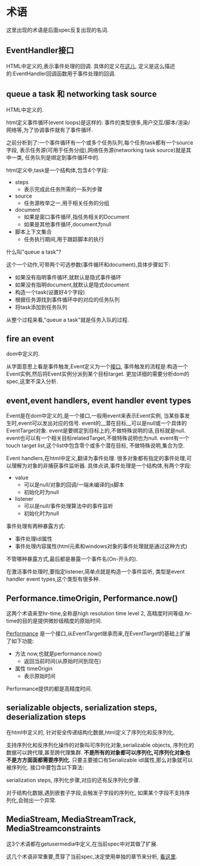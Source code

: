 # 术语

这里出现的术语是后面spec反复出现的名词.

## EventHandler接口

HTML中定义的,表示事件处理的回调.
具体的定义在[这儿](https://html.spec.whatwg.org/multipage/webappapis.html#eventhandler),
定义是这么描述的:EventHandler回调函数用于事件处理的回调.

## queue a task 和 networking task source

HTML中定义的.

html定义事件循环(event loops)是这样的:
事件的类型很多,用户交互/脚本/渲染/网络等,为了协调事件就有了事件循环.

之前分析到了:一个事件循环有一个或多个任务队列,每个任务task都有一个source字段,
表示任务源(可用于任务分组),网络任务源(networking task source)就是其中一类,
任务队列是绑定到事件循环中的.

html定义中,task是一个结构体,包含4个字段:

- steps
  - 表示完成此任务所需的一系列步骤
- source
  - 任务源枚举之一,用于相关任务的分组
- document
  - 如果是窗口事件循环,指任务相关的Document
  - 如果是其他事件循环,document为null
- 脚本上下文集合
  - 任务执行期间,用于跟踪脚本的执行

什么叫"queue a task"?

这个一个动作,可带两个可选参数(事件循环和document),具体步骤如下:

- 如果没有指明事件循环,就默认是隐式事件循环
- 如果没有指明document,就默认是隐式document
- 构造一个task(设置好4个字段)
- 根据任务源找到事件循环中的对应的任务队列
- 将task添加到任务队列

从整个过程来看,"queue a task"就是任务入队的过程.

## fire an event

dom中定义的.

从字面意思上看是事件触发,Event定义为一个[接口](https://dom.spec.whatwg.org/#event),
事件触发的流程是:构造一个Event实例,然后将Event实例分派到某个目标target.
更加详细的需要分析dom的spec,这里不深入分析.

## event,event handlers, event handler event types

Event是在dom中定义的,是一个接口,一般用event来表示Event实例,
当某些事发生时,event可以发出对应的信号.
event的__潜在目标__可以是null或一个具体的EventTarget对象.
event是要绑定到目标上的,不做特殊说明的话,目标就是null.
event也可以有一个相关目标relatedTarget,不做特殊说明也为null.
event有一个touch target list,这个list中包含零个或多个潜在目标,
不做特殊说明,集合为空.

Event handlers,在html中定义,翻译为事件处理.
很多对象都有指定的事件处理,可以理解为对象的非捕获事件监听器.
具体点讲,事件处理是一个结构体,有两个字段:

- value
  - 可以是null/对象的回调/一端未编译的js脚本
  - 初始化时为null
- listener
  - 可以是null/事件处理算法中的事件监听
  - 初始化时为null

事件处理有两种暴露方式:

- 事件处理idl属性
- 事件处理内容属性(html元素和windows对象的事件处理就是通过这种方式)

不管哪种暴露方式,最后都是暴露一个事件名(On-开头的).

在激活事件处理时,要指定listener,简单点就是构造一个事件监听,
类型是event handler event types,这个类型有很多种.

## Performance.timeOrigin, Performance.now()

这两个术语来至hr-time,全称是high resolution time level 2,
高精度时间等级.hr-time的目的是提供微妙级精度的原始时间.

[Performance](https://www.w3.org/TR/hr-time-2/#sec-performance)
是一个接口,从EventTarget继承而来,在EventTarget的基础上扩展了如下功能:

- 方法 now,也就是performance.now()
  - 返回当前时间(从原始时间到现在)
- 属性 timeOrigin
  - 表示原始时间

Performance提供的都是高精度时间.

## serializable objects, serialization steps, deserialization steps

在html中定义的,
针对安全传递结构化数据,html定义了序列化和反序列化.

支持序列化和反序列化操作的对象叫可序列化对象,serializable objects,
序列化的数据可以跨代理,甚至跨代理集群.
__不是所有的对象都可以序列化,可序列化对象也不是方方面面都需要序列化__.
只要主要接口有Serializable idl属性,那么对象就可以被序列化.
接口中要包含以下算法:

serialization steps, 序列化步骤,对应的还有反序列化步骤.

对于结构化数据,遇到嵌套子字段,会触发子字段的序列化,
如果某个字段不支持序列化,会抛出一个异常.

## MediaStream, MediaStreamTrack, MediaStreamconstraints

这3个术语都在getusermedia中定义,在当前spec中对其做了扩展.

这几个术语非常重要,贯穿了当前spec,决定使用单独的章节来分析,
[看这里](/spec/MediaCaptureAndStreams.md).